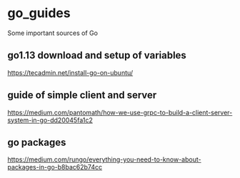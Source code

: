 # go_guides
Some important sources of Go

## go1.13 download and setup of variables
https://tecadmin.net/install-go-on-ubuntu/

## guide of simple client and server
https://medium.com/pantomath/how-we-use-grpc-to-build-a-client-server-system-in-go-dd20045fa1c2

## go packages
https://medium.com/rungo/everything-you-need-to-know-about-packages-in-go-b8bac62b74cc
